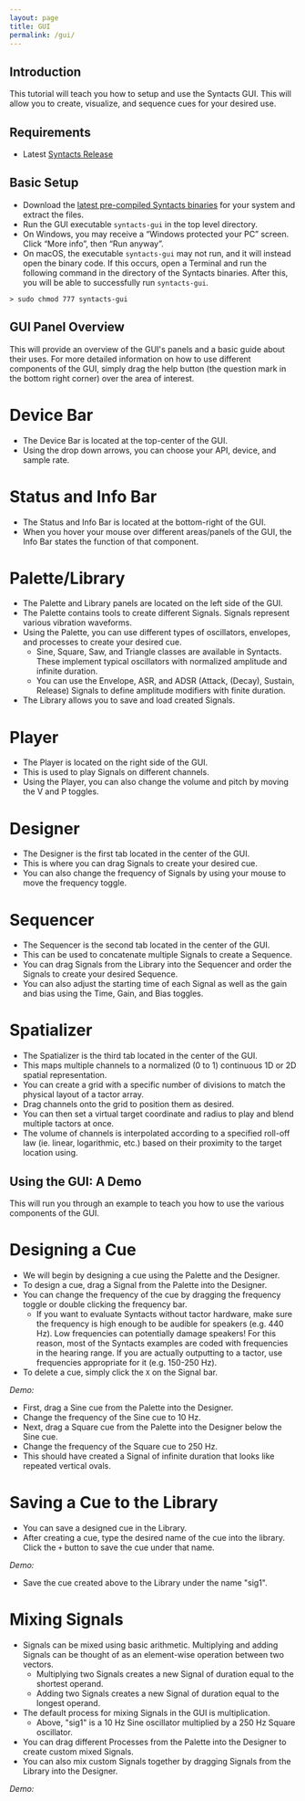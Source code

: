 ```yaml
---
layout: page
title: GUI
permalink: /gui/
---
```


## Introduction

This tutorial will teach you how to setup and use the Syntacts GUI. This will allow you to create, visualize, and sequence cues for your desired use.

## Requirements

- Latest [Syntacts Release](https://github.com/mahilab/Syntacts/releases)

## Basic Setup

- Download the [latest pre-compiled Syntacts binaries](https://github.com/mahilab/Syntacts/releases) for your system and extract the files. 
- Run the GUI executable `syntacts-gui` in the top level directory. 
- On Windows, you may receive a “Windows protected your PC” screen. Click “More info”, then “Run anyway”.
- On macOS, the executable `syntacts-gui` may not run, and it will instead open the binary code. If this occurs, open a Terminal and run the following command in the directory of the Syntacts binaries. After this, you will be able to successfully run `syntacts-gui`.

```shell
> sudo chmod 777 syntacts-gui
```

## GUI Panel Overview

This will provide an overview of the GUI's panels and a basic guide about their uses. For more detailed information on how to use different components of the GUI, simply drag the help button (the question mark in the bottom right corner) over the area of interest.

# Device Bar

- The Device Bar is located at the top-center of the GUI.
- Using the drop down arrows, you can choose your API, device, and sample rate.

# Status and Info Bar

- The Status and Info Bar is located at the bottom-right of the GUI.
- When you hover your mouse over different areas/panels of the GUI, the Info Bar states the function of that component.

# Palette/Library

- The Palette and Library panels are located on the left side of the GUI.
- The Palette contains tools to create different Signals. Signals represent various vibration waveforms. 
- Using the Palette, you can use different types of oscillators, envelopes, and processes to create your desired cue.
  - Sine, Square, Saw, and Triangle classes are available in Syntacts. These implement typical oscillators with normalized amplitude and infinite duration.
  - You can use the Envelope, ASR, and ADSR (Attack, (Decay), Sustain, Release) Signals to define amplitude modifiers with finite duration.
- The Library allows you to save and load created Signals.

# Player

- The Player is located on the right side of the GUI.
- This is used to play Signals on different channels.
- Using the Player, you can also change the volume and pitch by moving the V and P toggles.

# Designer

- The Designer is the first tab located in the center of the GUI.
- This is where you can drag Signals to create your desired cue.
- You can also change the frequency of Signals by using your mouse to move the frequency toggle.

# Sequencer

- The Sequencer is the second tab located in the center of the GUI.
- This can be used to concatenate multiple Signals to create a Sequence.
- You can drag Signals from the Library into the Sequencer and order the Signals to create your desired Sequence.
- You can also adjust the starting time of each Signal as well as the gain and bias using the Time, Gain, and Bias toggles.

# Spatializer

- The Spatializer is the third tab located in the center of the GUI.
- This maps multiple channels to a normalized (0 to 1) continuous 1D or 2D spatial representation.
- You can create a grid with a specific number of divisions to match the physical layout of a tactor array.
- Drag channels onto the grid to position them as desired.
- You can then set a virtual target coordinate and radius to play and blend multiple tactors at once.
- The volume of channels is interpolated according to a specified roll-off law (ie. linear, logarithmic, etc.) based on their proximity to the target location using.

## Using the GUI: A Demo

This will run you through an example to teach you how to use the various components of the GUI.

# Designing a Cue

- We will begin by designing a cue using the Palette and the Designer.
- To design a cue, drag a Signal from the Palette into the Designer.
- You can change the frequency of the cue by dragging the frequency toggle or double clicking the frequency bar. 
    - If you want to evaluate Syntacts without tactor hardware, make sure the frequency is high enough to be audible for speakers (e.g. 440 Hz). Low frequencies can potentially damage speakers! For this reason, most of the Syntacts examples are coded with frequencies in the hearing range. If you are actually outputting to a tactor, use frequencies appropriate for it (e.g. 150-250 Hz).
- To delete a cue, simply click the `X` on the Signal bar.

*Demo:*
- First, drag a Sine cue from the Palette into the Designer.
- Change the frequency of the Sine cue to 10 Hz.
- Next, drag a Square cue from the Palette into the Designer below the Sine cue.
- Change the frequency of the Square cue to 250 Hz.
- This should have created a Signal of infinite duration that looks like repeated vertical ovals.

# Saving a Cue to the Library

- You can save a designed cue in the Library.
- After creating a cue, type the desired name of the cue into the library. Click the `+` button to save the cue under that name.

*Demo:*
- Save the cue created above to the Library under the name "sig1".

# Mixing Signals

- Signals can be mixed using basic arithmetic. Multiplying and adding Signals can be thought of as an element-wise operation between two vectors.
  - Multiplying two Signals creates a new Signal of duration equal to the shortest operand.
  - Adding two Signals creates a new Signal of duration equal to the longest operand.
- The default process for mixing Signals in the GUI is multiplication.
  - Above, "sig1" is a 10 Hz Sine oscillator multiplied by a 250 Hz Square oscillator.
- You can drag different Processes from the Palette into the Designer to create custom mixed Signals.
- You can also mix custom Signals together by dragging Signals from the Library into the Designer.

*Demo:*
